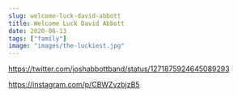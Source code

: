 ```yaml
---
slug: welcome-luck-david-abbott
title: Welcome Luck David Abbott
date: 2020-06-13
tags: ["family"]
image: "images/the-luckiest.jpg"
---
```


https://twitter.com/joshabbottband/status/1271875924645089293

https://instagram.com/p/CBWZvzbjzB5
